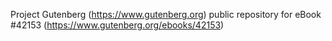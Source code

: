 Project Gutenberg (https://www.gutenberg.org) public repository for eBook #42153 (https://www.gutenberg.org/ebooks/42153)
